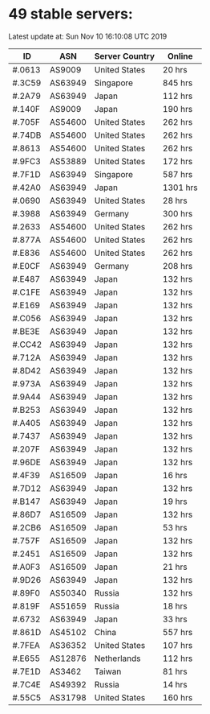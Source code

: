# 49 stable servers:

Latest update at: Sun Nov 10 16:10:08 UTC 2019

| ID | ASN | Server Country | Online |
| -- | --- | -------------- | ------ |
| #.0613 | AS9009 | United States | 20 hrs |
| #.3C59 | AS63949 | Singapore | 845 hrs |
| #.2A79 | AS63949 | Japan | 112 hrs |
| #.140F | AS9009 | Japan | 190 hrs |
| #.705F | AS54600 | United States | 262 hrs |
| #.74DB | AS54600 | United States | 262 hrs |
| #.8613 | AS54600 | United States | 262 hrs |
| #.9FC3 | AS53889 | United States | 172 hrs |
| #.7F1D | AS63949 | Singapore | 587 hrs |
| #.42A0 | AS63949 | Japan | 1301 hrs |
| #.0690 | AS63949 | United States | 28 hrs |
| #.3988 | AS63949 | Germany | 300 hrs |
| #.2633 | AS54600 | United States | 262 hrs |
| #.877A | AS54600 | United States | 262 hrs |
| #.E836 | AS54600 | United States | 262 hrs |
| #.E0CF | AS63949 | Germany | 208 hrs |
| #.E487 | AS63949 | Japan | 132 hrs |
| #.C1FE | AS63949 | Japan | 132 hrs |
| #.E169 | AS63949 | Japan | 132 hrs |
| #.C056 | AS63949 | Japan | 132 hrs |
| #.BE3E | AS63949 | Japan | 132 hrs |
| #.CC42 | AS63949 | Japan | 132 hrs |
| #.712A | AS63949 | Japan | 132 hrs |
| #.8D42 | AS63949 | Japan | 132 hrs |
| #.973A | AS63949 | Japan | 132 hrs |
| #.9A44 | AS63949 | Japan | 132 hrs |
| #.B253 | AS63949 | Japan | 132 hrs |
| #.A405 | AS63949 | Japan | 132 hrs |
| #.7437 | AS63949 | Japan | 132 hrs |
| #.207F | AS63949 | Japan | 132 hrs |
| #.96DE | AS63949 | Japan | 132 hrs |
| #.4F39 | AS16509 | Japan | 16 hrs |
| #.7D12 | AS63949 | Japan | 132 hrs |
| #.B147 | AS63949 | Japan | 19 hrs |
| #.86D7 | AS16509 | Japan | 132 hrs |
| #.2CB6 | AS16509 | Japan | 53 hrs |
| #.757F | AS16509 | Japan | 132 hrs |
| #.2451 | AS16509 | Japan | 132 hrs |
| #.A0F3 | AS16509 | Japan | 21 hrs |
| #.9D26 | AS63949 | Japan | 132 hrs |
| #.89F0 | AS50340 | Russia | 132 hrs |
| #.819F | AS51659 | Russia | 18 hrs |
| #.6732 | AS63949 | Japan | 33 hrs |
| #.861D | AS45102 | China | 557 hrs |
| #.7FEA | AS36352 | United States | 107 hrs |
| #.E655 | AS12876 | Netherlands | 112 hrs |
| #.7E1D | AS3462 | Taiwan | 81 hrs |
| #.7C4E | AS49392 | Russia | 14 hrs |
| #.55C5 | AS31798 | United States | 160 hrs |

